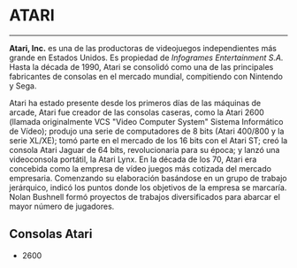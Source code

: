 # ATARI

---

**Atari, Inc.** es una de las productoras de videojuegos independientes más grande en Estados Unidos. Es propiedad de _Infogrames Entertainment S.A._ Hasta la década de 1990, Atari se consolidó como una de las principales fabricantes de consolas en el mercado mundial, compitiendo con Nintendo y Sega.

Atari ha estado presente desde los primeros días de las máquinas de arcade, Atari fue creador de las consolas caseras, como la Atari 2600 (llamada originalmente VCS "Video Computer System" Sistema Informático de Vídeo); produjo una serie de computadores de 8 bits (Atari 400/800 y la serie XL/XE); tomó parte en el mercado de los 16 bits con el Atari ST; creó la consola Atari Jaguar de 64 bits, revolucionaria para su época; y lanzó una videoconsola portátil, la Atari Lynx. En la década de los 70, Atari era concebida como la empresa de vídeo juegos más cotizada del mercado empresaria. Comenzando su elaboración basándose en un grupo de trabajo jerárquico, indicó los puntos donde los objetivos de la empresa se marcaría. Nolan Bushnell formó proyectos de trabajos diversificados para abarcar el mayor número de jugadores.

## Consolas Atari
* 2600

